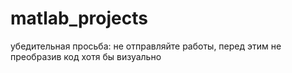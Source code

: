 # matlab_projects
убедительная просьба: не отправляйте работы, перед этим не преобразив код хотя бы визуально
